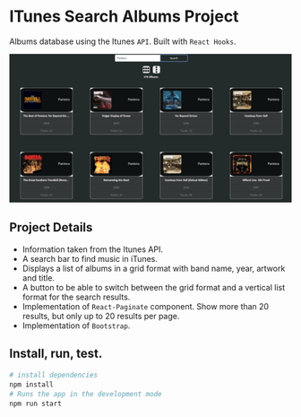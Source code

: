# ITunes Search Albums Project

Albums database using the Itunes `API`.
Built with `React Hooks`.

![Alt text](/src/img/demo-search.png "Search music")

## Project Details
- Information taken from the Itunes API.
- A search bar to find music in iTunes.
- Displays a list of albums in a grid format with band name, year, artwork and title. 
- A button to be able to switch between the grid format and a vertical list format for the
search results.
- Implementation of `React-Paginate` component. Show more than 20 results, but only up to 20 results per page.
- Implementation of `Bootstrap`.

## Install, run, test.

```bash
# install dependencies
npm install
# Runs the app in the development mode
npm run start
```
